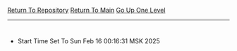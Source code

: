 [Return To Repository](https://github.com/ElkyBoy/piholeparser/)
[Return To Main](https://github.com/ElkyBoy/piholeparser/blob/master/RecentRunLogs/Mainlog.md)
[Go Up One Level](https://github.com/ElkyBoy/piholeparser/blob/master/RecentRunLogs/TopLevelScripts/10-Running-Initial-Tasks.md)
____________________________________
# 
* Start Time Set To Sun Feb 16 00:16:31 MSK 2025
